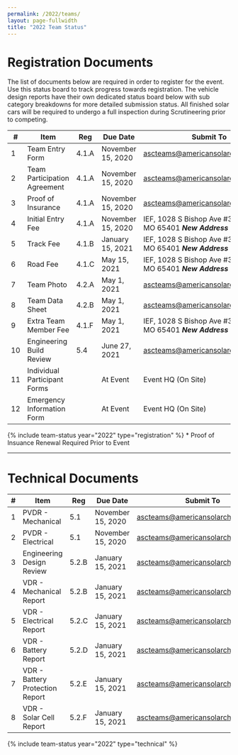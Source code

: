 ```yaml
---
permalink: /2022/teams/
layout: page-fullwidth
title: "2022 Team Status"
---
```


# Registration Documents

The list of documents below are required in order to register for the event. Use this status board to track progress towards registration. The vehicle design reports have their own dedicated status board below with sub category breakdowns for more detailed submission status. All finished solar cars will be required to undergo a full inspection during Scrutineering prior to competing.

| #  | Item                         | Reg   | Due Date          | Submit To                                                                         |
|----|------------------------------|-------|-------------------|-----------------------------------------------------------------------------------|
| 1  | Team Entry Form              | 4.1.A | November 15, 2020 | [ascteams@americansolarchallenge.org](mailto:ascteams@americansolarchallenge.org) |
| 2  | Team Participation Agreement | 4.1.A | November 15, 2020 | [ascteams@americansolarchallenge.org](mailto:ascteams@americansolarchallenge.org) |
| 3  | Proof of Insurance           | 4.1.A | November 15, 2020 | [ascteams@americansolarchallenge.org](mailto:ascteams@americansolarchallenge.org) |
| 4  | Initial Entry Fee            | 4.1.A | November 15, 2020 | IEF, 1028 S Bishop Ave #314, Rolla, MO 65401 ***New Address***                    |
| 5  | Track Fee                    | 4.1.B | January 15, 2021  | IEF, 1028 S Bishop Ave #314, Rolla, MO 65401 ***New Address***                    |
| 6  | Road Fee                     | 4.1.C | May 15, 2021      | IEF, 1028 S Bishop Ave #314, Rolla, MO 65401 ***New Address***                    |
| 7  | Team Photo                   | 4.2.A | May 1, 2021       | [ascteams@americansolarchallenge.org](mailto:ascteams@americansolarchallenge.org) |
| 8  | Team Data Sheet              | 4.2.B | May 1, 2021       | [ascteams@americansolarchallenge.org](mailto:ascteams@americansolarchallenge.org) |
| 9  | Extra Team Member Fee        | 4.1.F | May 1, 2021       | IEF, 1028 S Bishop Ave #314, Rolla, MO 65401 ***New Address***                    |
| 10 | Engineering Build Review     | 5.4   | June 27, 2021     | [ascteams@americansolarchallenge.org](mailto:ascteams@americansolarchallenge.org) |
| 11 | Individual Participant Forms |       | At Event          | Event HQ (On Site)                                                                |
| 12 | Emergency Information Form   |       | At Event          | Event HQ (On Site)                                                                |

{% include team-status year="2022" type="registration" %}
\* Proof of Insuance Renewal Required Prior to Event

--------

# Technical Documents

| # | Item                            | Reg   | Due Date          | Submit To                                                                         |
|---|---------------------------------|-------|-------------------|-----------------------------------------------------------------------------------|
| 1 | PVDR - Mechanical               | 5.1   | November 15, 2020 | [ascteams@americansolarchallenge.org](mailto:ascteams@americansolarchallenge.org) |
| 2 | PVDR - Electrical               | 5.1   | November 15, 2020 | [ascteams@americansolarchallenge.org](mailto:ascteams@americansolarchallenge.org) |
| 3 | Engineering Design Review       | 5.2.B | January 15, 2021  | [ascteams@americansolarchallenge.org](mailto:ascteams@americansolarchallenge.org) |
| 4 | VDR - Mechanical Report         | 5.2.B | January 15, 2021  | [ascteams@americansolarchallenge.org](mailto:ascteams@americansolarchallenge.org) |
| 5 | VDR - Electrical Report         | 5.2.C | January 15, 2021  | [ascteams@americansolarchallenge.org](mailto:ascteams@americansolarchallenge.org) |
| 6 | VDR - Battery Report            | 5.2.D | January 15, 2021  | [ascteams@americansolarchallenge.org](mailto:ascteams@americansolarchallenge.org) |
| 7 | VDR - Battery Protection Report | 5.2.E | January 15, 2021  | [ascteams@americansolarchallenge.org](mailto:ascteams@americansolarchallenge.org) |
| 8 | VDR - Solar Cell Report         | 5.2.F | January 15, 2021  | [ascteams@americansolarchallenge.org](mailto:ascteams@americansolarchallenge.org) |

{% include team-status year="2022" type="technical" %}
